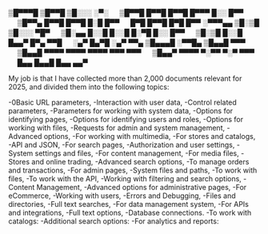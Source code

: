 
▒█▀▀▀█ ▒█▀▀█ ▒█░░░ ░▀░ 　 ▒█▀▀█ █▀▀█ █▀▀█ █▀▀▀ █░░ █▀▀ 　 ▒█▀▀▄ █▀▀█ █▀▀█ █░█ █▀▀ 　 █▀█ █▀▀█ █▀█ █▀▀ 
░▀▀▀▄▄ ▒█░▒█ ▒█░░░ ▀█▀ 　 ▒█░▄▄ █░░█ █░░█ █░▀█ █░░ █▀▀ 　 ▒█░▒█ █░░█ █▄▄▀ █▀▄ ▀▀█ 　 ░▄▀ █▄▀█ ░▄▀ ▀▀▄ 
▒█▄▄▄█ ░▀▀█▄ ▒█▄▄█ ▀▀▀ 　 ▒█▄▄█ ▀▀▀▀ ▀▀▀▀ ▀▀▀▀ ▀▀▀ ▀▀▀ 　 ▒█▄▄▀ ▀▀▀▀ ▀░▀▀ ▀░▀ ▀▀▀ 　 █▄▄ █▄▄█ █▄▄ ▄▄▀



My job is that I have collected more than 2,000 documents relevant for 2025, and divided them into the following topics:

-0Basic URL parameters,
-Interaction with user data,
-Control related parameters,
-Parameters for working with system data,
-Options for identifying pages,
-Options for identifying users and roles,
-Options for working with files,
-Requests for admin and system management,
-Advanced options,
-For working with multimedia,
-For stores and catalogs,
-API and JSON,
-For search pages,
-Authorization and user settings,
-System settings and files,
-For content management,
-For media files,
-Stores and online trading,
-Advanced search options,
-To manage orders and transactions,
-For admin pages,
-System files and paths,
-To work with files,
-To work with the API,
-Working with filtering and search options,
-Content Management,
-Advanced options for administrative pages,
-For eCommerce,
-Working with users,
-Errors and Debugging,
-Files and directories,
-Full text searches,
-For data management system,
-For APIs and integrations,
-Full text options,
-Database connections.
-To work with catalogs:
-Additional search options:
-For analytics and reports:

